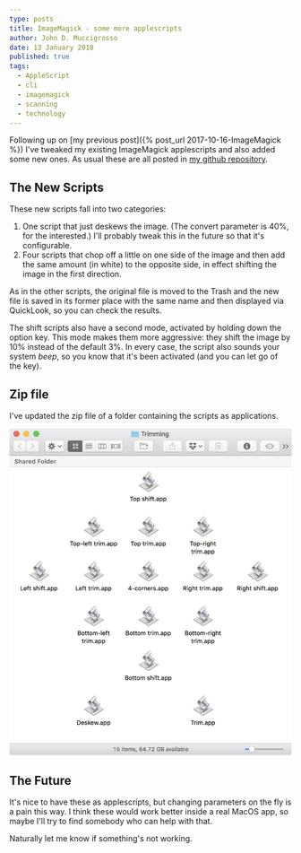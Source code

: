 ```yaml
---
type: posts 
title: ImageMagick - some more applescripts
author: John D. Muccigrosso
date: 13 January 2018
published: true
tags:
  - AppleScript
  - cli
  - imagemagick
  - scanning
  - technology
---
```


Following up on [my previous post]({% post_url 2017-10-16-ImageMagick %}) I've tweaked my existing ImageMagick applescripts and also added some new ones. As usual these are all posted in [my github repository](https://github.com/Jmuccigr/AppleScripts/tree/master/ImageMagick).

## The New Scripts

These new scripts fall into two categories:

1. One script that just deskews the image. (The convert parameter is 40%, for the interested.) I'll probably tweak this in the future so that it's configurable.
1. Four scripts that chop off a little on one side of the image and then add the same amount (in white) to the opposite side, in effect shifting the image in the first direction.

As in the other scripts, the original file is moved to the Trash and the new file is saved in its former place with the same name and then displayed via QuickLook, so you can check the results.

The shift scripts also have a second mode, activated by holding down the option key. This mode makes them more aggressive: they shift the image by 10% instead of the default 3%. In every case, the script also sounds your system *beep*, so you know that it's been activated (and you can let go of the key).

## Zip file

I've updated the zip file of a folder containing the scripts as applications.

![Contents of the zip file.](/images/trim_apps_2.png)

## The Future

It's nice to have these as applescripts, but changing parameters on the fly is a pain this way. I think these would work better inside a real MacOS app, so maybe I'll try to find somebody who can help with that.

Naturally let me know if something's not working.
